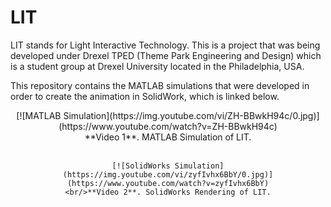 # LIT

LIT stands for Light Interactive Technology. This is a project that was being developed under Drexel TPED (Theme Park Engineering and Design) which is a student group at Drexel University located in the Philadelphia, USA. 

This repository contains the MATLAB simulations that were developed in order to create the animation in SolidWork, which is linked below.

<div style="text-align:center;">
	[![MATLAB Simulation](https://img.youtube.com/vi/ZH-BBwkH94c/0.jpg)](https://www.youtube.com/watch?v=ZH-BBwkH94c)
	<br/>**Video 1**. MATLAB Simulation of LIT.
	<br/>
	<br/>

	[![SolidWorks Simulation](https://img.youtube.com/vi/zyfIvhx6BbY/0.jpg)](https://www.youtube.com/watch?v=zyfIvhx6BbY)
	<br/>**Video 2**. SolidWorks Rendering of LIT.
</div>


